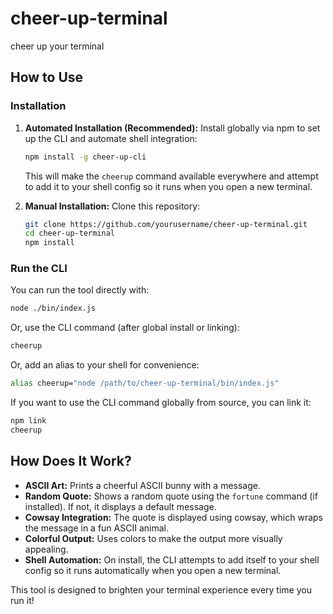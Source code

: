 # cheer-up-terminal
cheer up your terminal

## How to Use

### Installation

1. **Automated Installation (Recommended):**
   Install globally via npm to set up the CLI and automate shell integration:
   ```sh
   npm install -g cheer-up-cli
   ```
   This will make the `cheerup` command available everywhere and attempt to add it to your shell config so it runs when you open a new terminal.

2. **Manual Installation:**
   Clone this repository:
   ```sh
   git clone https://github.com/yourusername/cheer-up-terminal.git
   cd cheer-up-terminal
   npm install
   ```

### Run the CLI

You can run the tool directly with:
```sh
node ./bin/index.js
```

Or, use the CLI command (after global install or linking):
```sh
cheerup
```

Or, add an alias to your shell for convenience:
```sh
alias cheerup="node /path/to/cheer-up-terminal/bin/index.js"
```

If you want to use the CLI command globally from source, you can link it:
```sh
npm link
cheerup
```

## How Does It Work?

- **ASCII Art:** Prints a cheerful ASCII bunny with a message.
- **Random Quote:** Shows a random quote using the `fortune` command (if installed). If not, it displays a default message.
- **Cowsay Integration:** The quote is displayed using cowsay, which wraps the message in a fun ASCII animal.
- **Colorful Output:** Uses colors to make the output more visually appealing.
- **Shell Automation:** On install, the CLI attempts to add itself to your shell config so it runs automatically when you open a new terminal.

This tool is designed to brighten your terminal experience every time you run it!
